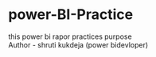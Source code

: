 # power-BI-Practice
this power bi rapor practices purpose 
</br>
Author - shruti kukdeja (power bidevloper)
